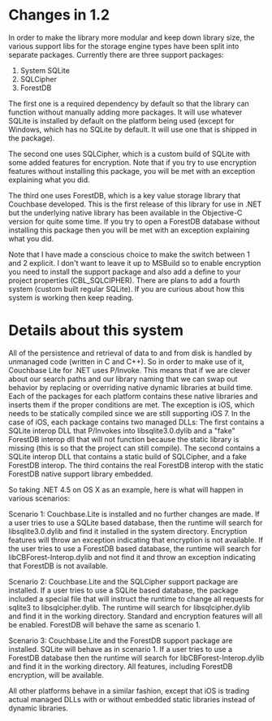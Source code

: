 Changes in 1.2
==============

In order to make the library more modular and keep down library size, the various support libs for the storage engine types have been split into separate packages.  Currently there are three support packages:

1. System SQLite
2. SQLCipher
3. ForestDB

The first one is a required dependency by default so that the library can function without manually adding more packages.  It will use whatever SQLite is installed by default on the platform being used (except for Windows, which has no SQLite by default.  It will use one that is shipped in the package).  

The second one uses SQLCipher, which is a custom build of SQLite with some added features for encryption.  Note that if you try to use encryption features without installing this package, you will be met with an exception explaining what you did.  

The third one uses ForestDB, which is a key value storage library that Couchbase developed.  This is the first release of this library for use in .NET but the underlying native library has been available in the Objective-C version for quite some time.  If you try to open a ForestDB database without installing this package then you will be met with an exception explaining what you did.  

Note that I have made a conscious choice to make the switch between 1 and 2 explicit.  I don't want to leave it up to MSBuild so to enable encryption you need to install the support package and also add a define to your project properties (CBL_SQLCIPHER).  There are plans to add a fourth system (custom built regular SQLite).  If you are curious about how this system is working then keep reading.

Details about this system
=========================

All of the persistence and retrieval of data to and from disk is handled by unmanaged code (written in C and C++).  So in order to make use of it, Couchbase Lite for .NET uses P/Invoke.  This means that if we are clever about our search paths and our library naming that we can swap out behavior by replacing or overriding native dynamic libraries at build time.  Each of the packages for each platform contains these native libraries and inserts them if the proper conditions are met.  The exception is iOS, which needs to be statically compiled since we are still supporting iOS 7.  In the case of iOS, each package contains two managed DLLs:  The first contains a SQLite interop DLL that P/Invokes into libsqlite3.0.dylib and a "fake" ForestDB interop dll that will not function because the static library is missing (this is so that the project can still compile).  The second contains a SQLite interop DLL that contains a static build of SQLCipher, and a fake ForestDB interop.  The third contains the real ForestDB interop with the static ForestDB native support library embedded.  

So taking .NET 4.5 on OS X as an example, here is what will happen in various scenarios:

Scenario 1: Couchbase.Lite is installed and no further changes are made.  If a user tries to use a SQLite based database, then the runtime will search for libsqlite3.0.dylib and find it installed in the system directory.  Encryption features will throw an exception indicating that encryption is not available.  If the user tries to use a ForestDB based database, the runtime will search for libCBForest-Interop.dylib and not find it and throw an exception indicating that ForestDB is not available.  

Scenario 2: Couchbase.Lite and the SQLCipher support package are installed.  If a user tries to use a SQLite based database, the package included a special file that will instruct the runtime to change all requests for sqlite3 to libsqlcipher.dylib.  The runtime will search for libsqlcipher.dylib and find it in the working directory.  Standard and encryption features will all be enabled.  ForestDB will behave the same as scenario 1.

Scenario 3: Couchbase.Lite and the ForestDB support package are installed.  SQLite will behave as in scenario 1.  If a user tries to use a ForestDB database then the runtime will search for libCBForest-Interop.dylib and find it in the working directory.  All features, including ForestDB encryption, will be available.  

All other platforms behave in a similar fashion, except that iOS is trading actual managed DLLs with or without embedded static libraries instead of dynamic libraries.  
